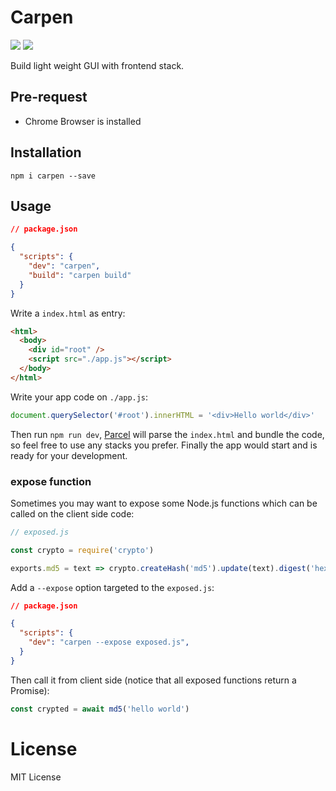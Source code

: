 # Carpen

![](https://badgen.net/npm/v/carpen)
![](https://badgen.net/badge/icon/chrome?icon=chrome&label)

Build light weight GUI with frontend stack.

## Pre-request

- Chrome Browser is installed

## Installation

```
npm i carpen --save
```

## Usage

```json
// package.json

{
  "scripts": {
    "dev": "carpen",
    "build": "carpen build"
  }
}
```

Write a `index.html` as entry:

```html
<html>
  <body>
    <div id="root" />
    <script src="./app.js"></script>
  </body>
</html>
```

Write your app code on `./app.js`:

```js
document.querySelector('#root').innerHTML = '<div>Hello world</div>'
```

Then run `npm run dev`, [Parcel](https://parceljs.org) will parse the `index.html` and bundle the code, so feel free to use any stacks you prefer. Finally the app would start and is ready for your development.

### expose function

Sometimes you may want to expose some Node.js functions which can be called on the client side code:

```js
// exposed.js

const crypto = require('crypto')

exports.md5 = text => crypto.createHash('md5').update(text).digest('hex')
```

Add a `--expose` option targeted to the `exposed.js`:

```json
// package.json

{
  "scripts": {
    "dev": "carpen --expose exposed.js",
  }
}
```

Then call it from client side (notice that all exposed functions return a Promise):

```js
const crypted = await md5('hello world')
```

# License

MIT License